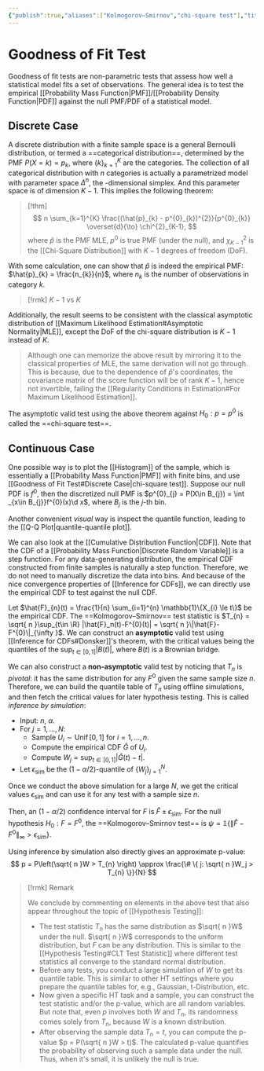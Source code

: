 ```yaml
---
{"publish":true,"aliases":["Kolmogorov–Smirnov","chi-square test"],"title":"Goodness of Fit Test","created":"2025-07-22T21:17:40","modified":"2025-07-23T22:46:02","cssclasses":"","state":"done","sup":["[[Hypothesis Testing]]"],"type":"note"}
---
```



# Goodness of Fit Test

Goodness of fit tests are non-parametric tests that assess how well a statistical model fits a set of observations.
The general idea is to test the empirical [[Probability Mass Function\|PMF]]/[[Probability Density Function\|PDF]] against the null PMF/PDF of a statistical model.

## Discrete Case

A discrete distribution with a finite sample space is a general Bernoulli distribution, or termed a ==categorical distribution==, determined by the PMF $P(X=k)=p_{k}$, where $\{ k \}_{k=1}^{K}$ are the categories.
The collection of all categorical distribution with $n$ categories is actually a parametrized model with parameter space $\Delta ^{n}$, the -dimensional simplex. And this parameter space is of dimension $K-1$.
This implies the following theorem:

> [!thm]
> $$
> n \sum_{k=1}^{K} \frac{(\hat{p}_{k} - p^{0}_{k})^{2}}{p^{0}_{k}} \overset{d}{\to} \chi^{2}_{K-1},
> $$
where $\hat{p}$ is the PMF MLE, $p^{0}$ is true PMF (under the null), and $\chi^{2}_{K-1}$ is the [[Chi-Square Distribution]] with $K-1$ degrees of freedom (DoF).

With some calculation, one can show that $\hat{p}$ is indeed the empirical PMF: $\hat{p}_{k} = \frac{n_{k}}{n}$, where $n_{k}$ is the number of observations in category $k$.

> [!rmk] $K-1$ vs $K$
>
Additionally, the result seems to be consistent with the classical asymptotic distribution of [[Maximum Likelihood Estimation#Asymptotic Normality\|MLE]], except the DoF of the chi-square distribution is $K-1$ instead of $K$.
>
> Although one can memorize the above result by mirroring it to the classical properties of MLE, the same derivation will not go through. This is because, due to the dependence of $\hat{p}$'s coordinates, the covariance matrix of the score function will be of rank $K-1$, hence not invertible, failing the [[Regularity Conditions in Estimation#For Maximum Likelihood Estimation]].

The asymptotic valid test using the above theorem against $H_{0}: p = p^{0}$ is called the ==chi-square test==.

## Continuous Case

One possible way is to plot the [[Histogram]] of the sample, which is essentially a [[Probability Mass Function\|PMF]] with finite bins, and use [[Goodness of Fit Test#Discrete Case\|chi-square test]]. Suppose our null PDF is $f^{0}$, then the discretized null PMF is $p^{0}_{j} = P(X\in B_{j}) = \int _{x\in B_{j}}f^{0}(x)\d x$, where $B_{j}$ is the $j$-th bin.

Another convenient *visual* way is inspect the quantile function, leading to the [[Q-Q Plot\|quantile-quantile plot]].

We can also look at the [[Cumulative Distribution Function\|CDF]]. Note that the CDF of a [[Probability Mass Function\|Discrete Random Variable]] is a step function. For any data-generating distribution, the empirical CDF constructed from finite samples is naturally a step function. Therefore, we do not need to manually discretize the data into bins. And because of the nice convergence properties of [[Inference for CDFs]], we can directly use the empirical CDF to test against the null CDF.

Let $\hat{F}_{n}(t) = \frac{1}{n} \sum_{i=1}^{n} \mathbb{1}\{X_{i} \le t\}$ be the empirical CDF. The ==Kolmogorov–Smirnov== test statistic is $T_{n} = \sqrt{ n }\sup_{t\in \R} |\hat{F}_n(t)-F^{0}(t)| = \sqrt{ n }\|\hat{F}-F^{0}\|_{\infty }$.
We can construct an **asymptotic** valid test using [[Inference for CDFs#Donsker]]'s theorem, with the critical values being the quantiles of the $\sup_{t\in[0,1]}|B(t)|$, where $B(t)$ is a Brownian bridge.

We can also construct a **non-asymptotic** valid test by noticing that $T_n$ is *pivotal*: it has the same distribution for any $F^{0}$ given the same sample size $n$. Therefore, we can build the quantile table of $T_{n}$ using offline simulations, and then fetch the critical values for later hypothesis testing. This is called *inference by simulation*:

- Input: $n$, $\alpha$.
- For $j=1,\ldots,N$:
	- Sample $U_{i} \sim \operatorname{Unif}[0,1]$ for $i=1,\dots,n$.
	- Compute the empirical CDF $\hat{G}$ of $U_{i}$.
	- Compute $W_{j} = \sup_{t\in[0,1]} |\hat{G}(t)-t|$.
- Let $\epsilon _{\mathrm{sim}}$ be the $(1- \alpha/2)$-quantile of $\{ W_{j} \}_{j=1}^{N}$.

Once we conduct the above simulation for a large $N$, we get the critical values $\epsilon _{\mathrm{sim}}$ and can use it for any test with a sample size $n$.

Then, an $(1-\alpha /2)$ confidence interval for $F$ is $\hat{F} \pm \epsilon _{\mathrm{sim}}$.
For the null hypothesis $H_{0}: F = F^{0}$, the ==Kolmogorov–Smirnov test== is $\psi = \mathbb{1}\{ \| \hat{F}-F^{0} \|_{\infty} > \epsilon _{\mathrm{sim}} \}$.

Using inference by simulation also directly gives an approximate p-value:
$$
p = P\left(\sqrt{ n }W > T_{n}  \right) \approx \frac{\# \{ j: \sqrt{ n }W_j > T_{n} \}}{N}
$$

> [!rmk] Remark
>
> We conclude by commenting on elements in the above test that also appear throughout the topic of [[Hypothesis Testing]]:
> - The test statistic $T_n$ has the same distribution as $\sqrt{ n }W$ under the null. $\sqrt{ n }W$ corresponds to the uniform distribution, but $F$ can be any distribution. This is similar to the [[Hypothesis Testing#CLT Test Statistic]] where different test statistics all converge to the standard normal distribution.
> - Before any tests, you conduct a large simulation of $W$ to get its quantile table. This is similar to other HT settings where you prepare the quantile tables for, e.g., Gaussian, t-Distribution, etc.
> - Now given a specific HT task and a sample, you can construct the test statistic and/or the p-value, which are all random variables. But note that, even $p$ involves both $W$ and $T_{n}$, its randomness comes solely from $T_{n}$, because $W$ is a known distribution.
> - After observing the sample data $T_n = t$, you can compute the p-value $p = P(\sqrt{ n }W > t)$. The calculated p-value quantifies the probability of observing such a sample data under the null. Thus, when it's small, it is unlikely the null is true.
